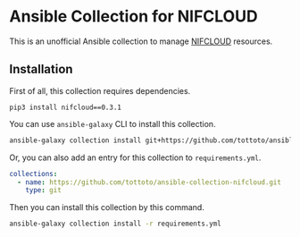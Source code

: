 # Ansible Collection for NIFCLOUD

This is an unofficial Ansible collection to manage [NIFCLOUD](https://www.nifcloud.com/) resources.

## Installation

First of all, this collection requires dependencies.

```
pip3 install nifcloud==0.3.1
```

You can use `ansible-galaxy` CLI to install this collection.

```sh
ansible-galaxy collection install git+https://github.com/tottoto/ansible-collection-nifcloud.git
```

Or, you can also add an entry for this collection to `requirements.yml`.

```yaml
collections:
  - name: https://github.com/tottoto/ansible-collection-nifcloud.git
    type: git
```

Then you can install this collection by this command.

```sh
ansible-galaxy collection install -r requirements.yml
```
